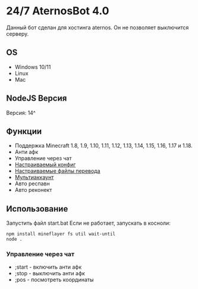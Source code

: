 # 24/7 AternosBot 4.0


Данный бот сделан для хостинга aternos. Он не позволяет выключится серверу.

## OS

 * Windows 10/11
 * Linux
 * Mac

## NodeJS Версия

Версия: 14^

## Функции

 * Поддержка Minecraft 1.8, 1.9, 1.10, 1.11, 1.12, 1.13, 1.14, 1.15, 1.16, 1.17 и 1.18.
 * Анти афк
 * Управление через чат
 * [Настраиваемый конфиг](config.json)
 * [Настраиваемые файлы перевода](lang)
 * [Мультиаккаунт](accounts.txt) 
 * Авто респавн
 * Авто реконект

## Использование

Запустить файл start.bat
Если не работает, запускать в косноли:
```
npm install mineflayer fs util wait-until
node .
```


### Управление через чат

 * ;start - включить анти афк
 * ;stop - выключить анти афк
 * ;pos - посмотреть координаты
